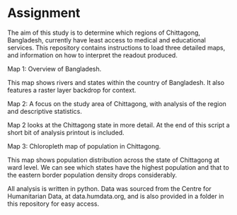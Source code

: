 # Assignment

The aim of this study is to determine which regions of Chittagong, Bangladesh, currently have least access to medical and educational services. This repository contains instructions to load three detailed maps, and information on how to interpret the readout produced.

Map 1: Overview of Bangladesh.

This map shows rivers and states within the country of Bangladesh. It also features a raster layer backdrop for context.

Map 2: A focus on the study area of Chittagong, with analysis of the region and descriptive statistics.

Map 2 looks at the Chittagong state in more detail. At the end of this script a short bit of analysis printout is included.

Map 3: Chloropleth map of population in Chittagong.

This map shows population distribution across the state of Chittagong at ward level. We can see which states have the highest population and that to the eastern border population density drops considerably.

All analysis is written in python. Data was sourced from the Centre for Humanitarian Data, at data.humdata.org, and is also provided in a folder in this repository for easy access.
